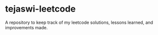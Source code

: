 # tejaswi-leetcode

A repository to keep track of my leetcode solutions, lessons learned, and improvements made.
